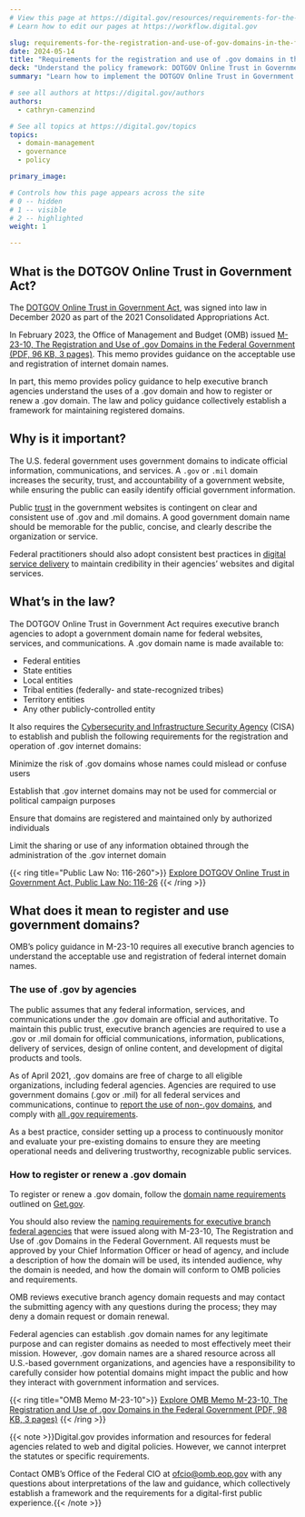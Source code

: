 ```yaml
---
# View this page at https://digital.gov/resources/requirements-for-the-registration-and-use-of-gov-domains-in-the-federal-government
# Learn how to edit our pages at https://workflow.digital.gov

slug: requirements-for-the-registration-and-use-of-gov-domains-in-the-federal-government
date: 2024-05-14
title: "Requirements for the registration and use of .gov domains in the federal government"
deck: "Understand the policy framework: DOTGOV Online Trust in Government Act and OMB Memo M-23-10"
summary: "Learn how to implement the DOTGOV Online Trust in Government Act and understand how to register federal internet domain names."

# see all authors at https://digital.gov/authors
authors:
  - cathryn-camenzind

# See all topics at https://digital.gov/topics
topics:
  - domain-management
  - governance
  - policy

primary_image: 

# Controls how this page appears across the site
# 0 -- hidden
# 1 -- visible
# 2 -- highlighted
weight: 1

---
```


## What is the DOTGOV Online Trust in Government Act?

The [DOTGOV Online Trust in Government Act](https://www.congress.gov/bill/116th-congress/house-bill/133), was signed into law in December 2020 as part of the 2021 Consolidated Appropriations Act.

In February 2023, the Office of Management and Budget (OMB) issued [M-23-10, The Registration and Use of .gov Domains in the Federal Government (PDF, 96 KB, 3 pages)](https://www.whitehouse.gov/wp-content/uploads/2023/02/M-23-10-DOTGOV-Act-Guidance.pdf). This memo provides guidance on the acceptable use and registration of internet domain names.

In part, this memo provides policy guidance to help executive branch agencies understand the uses of a .gov domain and how to register or renew a .gov domain. The law and policy guidance collectively establish a framework for maintaining registered domains.

## Why is it important?

The U.S. federal government uses government domains to indicate official information, communications, and services. A `.gov` or `.mil` domain increases the security, trust, and accountability of a government website, while ensuring the public can easily identify official government information.

Public [trust](https://digital.gov/topics/trust/) in the government websites is contingent on clear and consistent use of .gov and .mil domains. A good government domain name should be memorable for the public, concise, and clearly describe the organization or service.

Federal practitioners should also adopt consistent best practices in [digital service delivery](https://digital.gov/topics/digital-service-delivery/) to maintain credibility in their agencies’ websites and digital services.

## What’s in the law?

The DOTGOV Online Trust in Government Act requires executive branch agencies to adopt a government domain name for federal websites, services, and communications. A .gov domain name is made available to:

* Federal entities
* State entities
* Local entities
* Tribal entities (federally- and state-recognized tribes)
* Territory entities
* Any other publicly-controlled entity

It also requires the [Cybersecurity and Infrastructure Security Agency](https://www.cisa.gov/) (CISA) to establish and publish the following requirements for the registration and operation of .gov internet domains:

Minimize the risk of .gov domains whose names could mislead or confuse users

Establish that .gov internet domains may not be used for commercial or political campaign purposes

Ensure that domains are registered and maintained only by authorized individuals

Limit the sharing or use of any information obtained through the administration of the .gov internet domain

{{< ring title="Public Law No: 116-260">}}
[Explore DOTGOV Online Trust in Government Act, Public Law No: 116-26](https://www.congress.gov/bill/116th-congress/house-bill/133)
{{< /ring >}}

## What does it mean to register and use government domains?

OMB’s policy guidance in M-23-10 requires all executive branch agencies to understand the acceptable use and registration of federal internet domain names.

### The use of .gov by agencies

The public assumes that any federal information, services, and communications under the .gov domain are official and authoritative. To maintain this public trust, executive branch agencies are required to use a .gov or .mil domain for official communications, information, publications, delivery of services, design of online content, and development of digital products and tools.

As of April 2021, .gov domains are free of charge to all eligible organizations, including federal agencies. Agencies are required to use government domains (.gov or .mil) for all federal services and communications, continue to [report the use of non-.gov domains](https://search.gov/about/policy/govt-urls.html), and comply with [all .gov requirements](https://get.gov/domains/).

As a best practice, consider setting up a process to continuously monitor and evaluate your pre-existing domains to ensure they are meeting operational needs and delivering trustworthy, recognizable public services.

### How to register or renew a .gov domain

To register or renew a .gov domain, follow the [domain name requirements](https://get.gov/domains/) outlined on [Get.gov](https://get.gov/). 

You should also review the [naming requirements for executive branch federal agencies](https://get.gov/domains/executive-branch-guidance/#naming-requirements-for-executive-branch-federal-agencies) that were issued along with M-23-10, The Registration and Use of .gov Domains in the Federal Government. All requests must be approved by your Chief Information Officer or head of agency, and include a description of how the domain will be used, its intended audience, why the domain is needed, and how the domain will conform to OMB policies and requirements. 

OMB reviews executive branch agency domain requests and may contact the submitting agency with any questions during the process; they may deny a domain request or domain renewal. 

Federal agencies can establish .gov domain names for any legitimate purpose and can register domains as needed to most effectively meet their mission. However, .gov domain names are a shared resource across all U.S.-based government organizations, and agencies have a responsibility to carefully consider how potential domains might impact the public and how they interact with government information and services. 

{{< ring title="OMB Memo M-23-10">}}
[Explore OMB Memo M-23-10, The Registration and Use of .gov Domains in the Federal Government (PDF, 98 KB, 3 pages)](https://www.whitehouse.gov/wp-content/uploads/2023/02/M-23-10-DOTGOV-Act-Guidance.pdf)
{{< /ring >}}

{{< note >}}Digital.gov provides information and resources for federal agencies related to web and digital policies. However, we cannot interpret the statutes or specific requirements.

Contact OMB’s Office of the Federal CIO at ofcio@omb.eop.gov with any questions about interpretations of the law and guidance, which collectively establish a framework and the requirements for a digital-first public experience.{{< /note >}}
